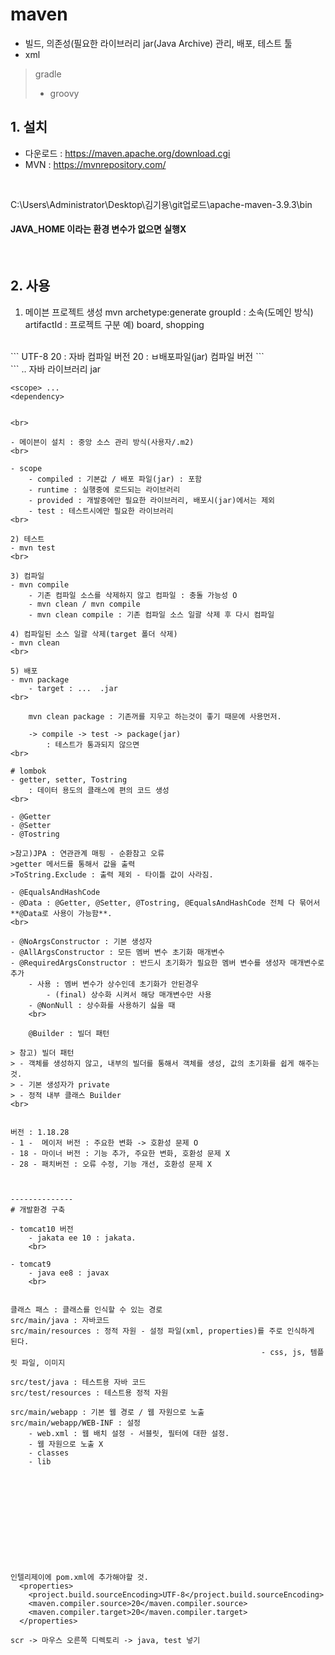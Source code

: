# maven
- 빌드, 의존성(필요한 라이브러리 jar(Java Archive) 관리, 배포, 테스트 툴
- xml

> gradle
> - groovy

## 1. 설치
- 다운로드 : https://maven.apache.org/download.cgi
- MVN : https://mvnrepository.com/
<br>

C:\Users\Administrator\Desktop\김기용\git업로드\apache-maven-3.9.3\bin
<br>

#### JAVA_HOME 이라는 환경 변수가 없으면 실행X
<br>

## 2. 사용
1) 메이븐 프로젝트 생성
mvn archetype:generate
	groupId : 소속(도메인 방식)
	artifactId : 프로젝트 구분 예) board, shopping
<br>
```
  <properties>
    <project.build.sourceEncoding>UTF-8</project.build.sourceEncoding>
    <maven.compiler.source>20</maven.compiler.source> : 자바 컴파일 버전
    <maven.compiler.target>20</maven.compiler.target> : ㅂ배포파일(jar) 컴파일 버전
  </properties>
```

<br>
```
	<dependency>
	.. 자바 라이브러리 jar
	
	<scope> ...
	<dependency>
```

<br>

- 메이븐이 설치 : 중앙 소스 관리 방식(사용자/.m2)
<br>

- scope
	- compiled : 기본값 / 배포 파일(jar) : 포함
	- runtime : 실행중에 로드되는 라이브러리
	- provided : 개발중에만 필요한 라이브러리, 배포시(jar)에서는 제외
	- test : 테스트시에만 필요한 라이브러리
<br>

2) 테스트
- mvn test
<br>

3) 컴파일
- mvn compile
	- 기존 컴파일 소스를 삭제하지 않고 컴파일 : 충돌 가능성 O
	- mvn clean / mvn compile
	- mvn clean compile : 기존 컴파일 소스 일괄 삭제 후 다시 컴파일

4) 컴파일된 소스 일괄 삭제(target 폴더 삭제)
- mvn clean
<br>

5) 배포
- mvn package
	- target : ...  .jar
<br>

	mvn clean package : 기존꺼를 지우고 하는것이 좋기 때문에 사용먼저.
	
	-> compile -> test -> package(jar)
		: 테스트가 통과되지 않으면 
<br>

# lombok
- getter, setter, Tostring
	: 데이터 용도의 클래스에 편의 코드 생성
<br>

- @Getter
- @Setter
- @Tostring

>참고)JPA : 연관관계 매핑 - 순환참고 오류
>getter 메서드를 통해서 값을 출력
>ToString.Exclude : 출력 제외 - 타이틀 값이 사라짐.
 
- @EqualsAndHashCode
- @Data : @Getter, @Setter, @Tostring, @EqualsAndHashCode 전체 다 묶어서 **@Data로 사용이 가능함**.
<br>

- @NoArgsConstructor : 기본 생성자
- @AllArgsConstructor : 모든 멤버 변수 초기화 매개변수
- @RequiredArgsConstructor : 반드시 초기화가 필요한 멤버 변수를 생성자 매개변수로 추가
	- 사용 : 멤버 변수가 상수인데 초기화가 안된경우
		- (final) 상수화 시켜서 해당 매개변수만 사용
	- @NonNull : 상수화를 사용하기 싫을 때
	<br>
	
	@Builder : 빌더 패턴

> 참고) 빌더 패턴
> - 객체를 생성하지 않고, 내부의 빌더를 통해서 객체를 생성, 값의 초기화를 쉽게 해주는 것.
> - 기본 생성자가 private
> - 정적 내부 클래스 Builder
<br>


버전 : 1.18.28
- 1 -  메이저 버전 : 주요한 변화 -> 호환성 문제 O
- 18 - 마이너 버전 : 기능 추가, 주요한 변화, 호환성 문제 X
- 28 - 패치버전 : 오류 수정, 기능 개선, 호환성 문제 X



--------------
# 개발환경 구축

- tomcat10 버전
	- jakata ee 10 : jakata.
	<br>
	
- tomcat9 
	- java ee8 : javax
	<br>
	
	
클래스 패스 : 클래스를 인식할 수 있는 경로
src/main/java : 자바코드
src/main/resources : 정적 자원 - 설정 파일(xml, properties)를 주로 인식하게 된다.
														- css, js, 템플릿 파일, 이미지

src/test/java : 테스트용 자바 코드
src/test/resources : 테스트용 정적 자원

src/main/webapp : 기본 웹 경로 / 웹 자원으로 노출
src/main/webapp/WEB-INF : 설정
	- web.xml : 웹 배치 설정 - 서블릿, 필터에 대한 설정.
	- 웹 자원으로 노출 X
	- classes 
	- lib












인텔리제이에 pom.xml에 추가해야할 것.
  <properties>
    <project.build.sourceEncoding>UTF-8</project.build.sourceEncoding>
    <maven.compiler.source>20</maven.compiler.source>
    <maven.compiler.target>20</maven.compiler.target>
  </properties>
	
scr -> 마우스 오른쪽 디렉토리 -> java, test 넣기